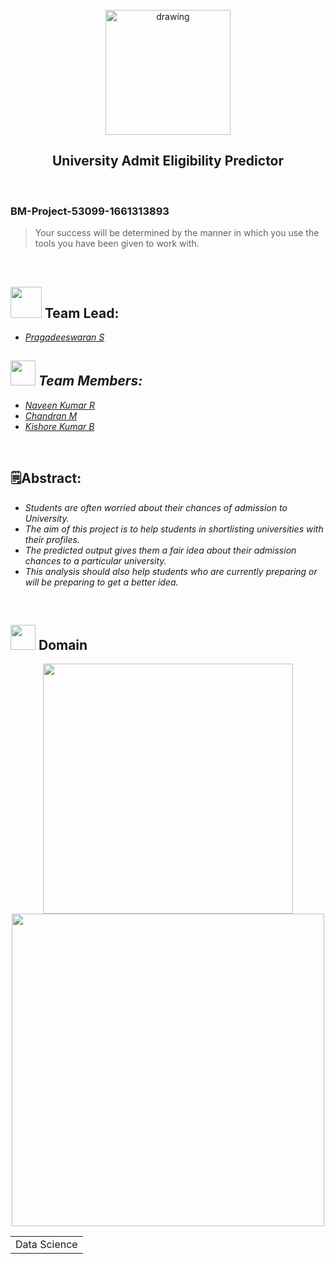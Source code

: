<br>
<div align="center">
<img src="https://upload.wikimedia.org/wikipedia/commons/5/51/IBM_logo.svg"  align="center" alt="drawing" width="200" />
  <h2 align="center"> University Admit Eligibility Predictor <br></h2>

  </div>
 <br> 
 <h3>BM-Project-53099-1661313893</h3>  
    
    
> Your success will be determined by the manner in which you use the tools you have been given to work with.  
<br>
  

<h2><img src="https://cdn.iconscout.com/icon/free/png-128/programmer-6371508-5338499.png" width="50px">  Team Lead: </h2> 
<ul><i>
  <li><a href="https://github.com/Pragadeesvp">Pragadeeswaran S </a></li></ul>
<h2><img src="https://cdn.iconscout.com/icon/premium/png-256-thumb/programmers-5127211-4287455.png" width="40px">  Team Members: </h2>
 <ul><li><a href="https://github.com/naveen2708R">Naveen Kumar R</a></li>
  <li> <a href="https://github.com/chandran1010">Chandran M</a></li>
  <li><a href="https://github.com/KISHORE0508"> Kishore Kumar B</a> </li>
  </i>
  </ul>
<br>
<h2>🗒️Abstract:</h2><i>
<ul>
<li>Students are often worried about their chances of admission to University. </li>
<li>The aim of this project is to help students in shortlisting universities with their profiles. </li>
<li>The predicted output gives them a fair idea about their admission chances to a particular university. </li>
<li>This analysis should also help students who are currently preparing or will be preparing to get a better idea. </li>
  </i>
  </ul>
<br>
  
  <h2><img src="https://raw.githubusercontent.com/Tarikul-Islam-Anik/Animated-Fluent-Emojis/master/Emojis/Travel%20and%20places/Rocket.png" width="40px"> Domain</h2>

<p float="middle" align="center">
    <img src="https://intellipaat.com/blog/wp-content/uploads/2015/07/Big-Data.gif" width=400>
    <img src="https://i.pinimg.com/originals/6e/36/41/6e3641df4d4ff70e70554064ff9739a3.gif" width=500>
</p>
<div align="center">
<table> 
  <tr>
    <td>Data Science</td>
  </tr>
 </table>

  </div>
 <br>

